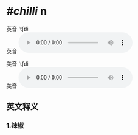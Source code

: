 # ***\#chilli*** n
英音 'tʃɪli  
英音
<audio src="./media/chilli1_AAC.aac" controls="controls"></audio>

美音 'tʃɪli  
美音
<audio src="./media/chilli1_AAC.aac" controls="controls"></audio>



  

英文释义
---
### 1.**辣椒**  


